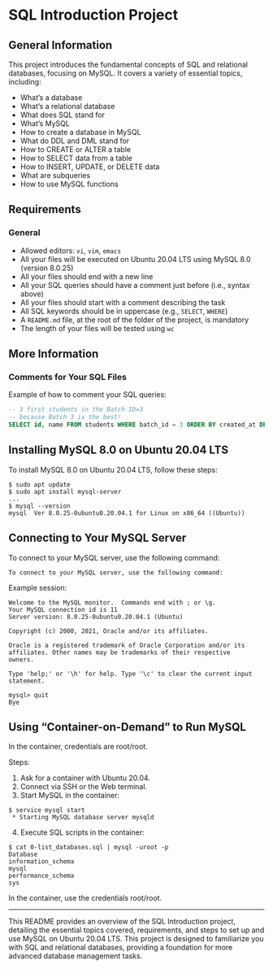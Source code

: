 # SQL Introduction Project

## General Information

This project introduces the fundamental concepts of SQL and relational databases, focusing on MySQL. It covers a variety of essential topics, including:

- What’s a database
- What’s a relational database
- What does SQL stand for
- What’s MySQL
- How to create a database in MySQL
- What do DDL and DML stand for
- How to CREATE or ALTER a table
- How to SELECT data from a table
- How to INSERT, UPDATE, or DELETE data
- What are subqueries
- How to use MySQL functions

## Requirements

### General

- Allowed editors: `vi`, `vim`, `emacs`
- All your files will be executed on Ubuntu 20.04 LTS using MySQL 8.0 (version 8.0.25)
- All your files should end with a new line
- All your SQL queries should have a comment just before (i.e., syntax above)
- All your files should start with a comment describing the task
- All SQL keywords should be in uppercase (e.g., `SELECT`, `WHERE`)
- A `README.md` file, at the root of the folder of the project, is mandatory
- The length of your files will be tested using `wc`

## More Information

### Comments for Your SQL Files

Example of how to comment your SQL queries:

```sql
-- 3 first students in the Batch ID=3
-- because Batch 3 is the best!
SELECT id, name FROM students WHERE batch_id = 3 ORDER BY created_at DESC LIMIT 3;

```

## Installing MySQL 8.0 on Ubuntu 20.04 LTS

To install MySQL 8.0 on Ubuntu 20.04 LTS, follow these steps:

```terminal
$ sudo apt update
$ sudo apt install mysql-server
...
$ mysql --version
mysql  Ver 8.0.25-0ubuntu0.20.04.1 for Linux on x86_64 ((Ubuntu))
```

## Connecting to Your MySQL Server

To connect to your MySQL server, use the following command:

```terminal
To connect to your MySQL server, use the following command:
```

Example session:

```terminal
Welcome to the MySQL monitor.  Commands end with ; or \g.
Your MySQL connection id is 11
Server version: 8.0.25-0ubuntu0.20.04.1 (Ubuntu)

Copyright (c) 2000, 2021, Oracle and/or its affiliates.

Oracle is a registered trademark of Oracle Corporation and/or its
affiliates. Other names may be trademarks of their respective
owners.

Type 'help;' or '\h' for help. Type '\c' to clear the current input statement.

mysql> quit
Bye
```

## Using “Container-on-Demand” to Run MySQL

In the container, credentials are root/root.

Steps:
1. Ask for a container with Ubuntu 20.04.
2. Connect via SSH or the Web terminal.
3. Start MySQL in the container:
```
$ service mysql start                                                   
 * Starting MySQL database server mysqld 
```
4. Execute SQL scripts in the container:
```
$ cat 0-list_databases.sql | mysql -uroot -p                               
Database                                                                                   
information_schema                                                                         
mysql                                                                                      
performance_schema                                                                         
sys      
```
In the container, use the credentials root/root.

---

This README provides an overview of the SQL Introduction project, detailing the essential topics covered, requirements, and steps to set up and use MySQL on Ubuntu 20.04 LTS. This project is designed to familiarize you with SQL and relational databases, providing a foundation for more advanced database management tasks.


